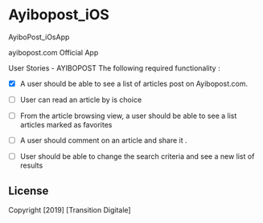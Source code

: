 # Ayibopost_iOS

AyiboPost_iOsApp

ayibopost.com Official App

User Stories - AYIBOPOST The following required functionality :

- [X] A user should be able to see a list of articles post on Ayibopost.com.
- [ ] User can read an article by is choice
- [ ] From the article browsing view, a user should be able to see a list articles marked as favorites
- [ ] A user should comment on an article and share it .
- [ ] User should be able to change the search criteria and see a new list of results


## License

Copyright [2019] [Transition Digitale]

